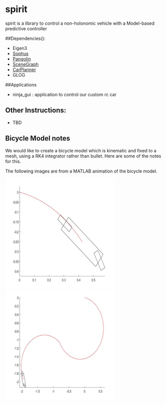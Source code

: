 # spirit
spirit is a library to control a non-holonomic vehicle with a Model-based predictive controller

##Dependencies():
- Eigen3
- [Sophus](https://github.com/arpg/Sophus)
- [Pangolin](https://github.com/arpg/Pangolin)
- [SceneGraph](https://github.com/arpg/SceneGraph)
- [CarPlanner](https://github.com/arpg/CarPlanner)
- GLOG

##Applications
- ninja_gui : application to control our custom rc  car

## Other Instructions:
- TBD

## Bicycle Model notes
We would like to create a bicycle model which is kinematic and fixed to
a mesh, using a RK4 integrator rather than bullet. Here are some of the
notes for this.

The following images are from a MATLAB animation of the bicycle model. 

<img src="bikeSimMATLAB/bike1.jpg" width = "350" height = "350">
<img src="bikeSimMATLAB/bike2.jpg" width = "350" height = "350">


